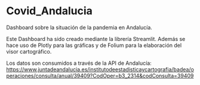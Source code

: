 # Covid_Andalucia
Dashboard sobre la situación de la pandemia en Andalucía.

Este Dashboard ha sido creado mediante la librería Streamlit. Además se hace uso de Plotly para las gráficas y de Folium para la elaboración del visor cartográfico.

Los datos son consumidos a través de la API de Andalucía: https://www.juntadeandalucia.es/institutodeestadisticaycartografia/badea/operaciones/consulta/anual/39409?CodOper=b3_2314&codConsulta=39409

